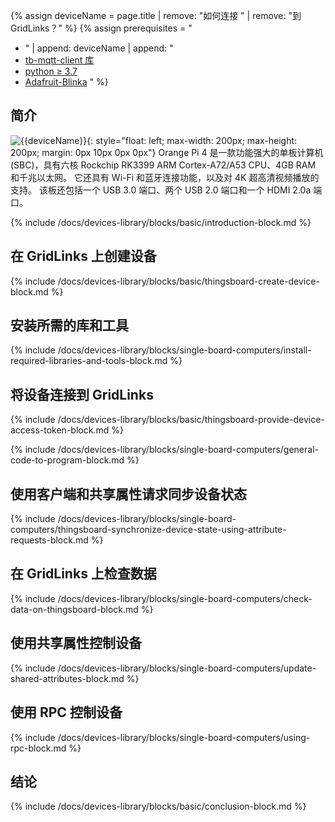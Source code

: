 {% assign deviceName = page.title | remove: "如何连接 " | remove: "到 GridLinks？" %}
{% assign prerequisites = "
- " | append: deviceName | append: "
- [tb-mqtt-client 库](https://pypi.org/project/tb-mqtt-client/)
- [python ≥ 3.7](https://www.python.org/)
- [Adafruit-Blinka](https://pypi.org/project/Adafruit-Blinka/) "
 %}

## 简介

![{{deviceName}}](/images/devices-library/{{page.deviceImageFileName}}){: style="float: left; max-width: 200px; max-height: 200px; margin: 0px 10px 0px 0px"}
Orange Pi 4 是一款功能强大的单板计算机 (SBC)，具有六核 Rockchip RK3399 ARM Cortex-A72/A53 CPU、4GB RAM 和千兆以太网。
它还具有 Wi-Fi 和蓝牙连接功能，以及对 4K 超高清视频播放的支持。
该板还包括一个 USB 3.0 端口、两个 USB 2.0 端口和一个 HDMI 2.0a 端口。


{% include /docs/devices-library/blocks/basic/introduction-block.md %}

## 在 GridLinks 上创建设备

{% include /docs/devices-library/blocks/basic/thingsboard-create-device-block.md %}

## 安装所需的库和工具

{% include /docs/devices-library/blocks/single-board-computers/install-required-libraries-and-tools-block.md %}

## 将设备连接到 GridLinks

{% include /docs/devices-library/blocks/basic/thingsboard-provide-device-access-token-block.md %}

{% include /docs/devices-library/blocks/single-board-computers/general-code-to-program-block.md %}

## 使用客户端和共享属性请求同步设备状态
{% include /docs/devices-library/blocks/single-board-computers/thingsboard-synchronize-device-state-using-attribute-requests-block.md %}

## 在 GridLinks 上检查数据

{% include /docs/devices-library/blocks/single-board-computers/check-data-on-thingsboard-block.md %}

## 使用共享属性控制设备

{% include /docs/devices-library/blocks/single-board-computers/update-shared-attributes-block.md %}

## 使用 RPC 控制设备

{% include /docs/devices-library/blocks/single-board-computers/using-rpc-block.md %}

## 结论

{% include /docs/devices-library/blocks/basic/conclusion-block.md %}